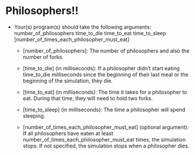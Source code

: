 # Philosophers!!

- Your(s) program(s) should take the following arguments: number_of_philosophers time_to_die time_to_eat time_to_sleep [number_of_times_each_philosopher_must_eat]
	
	- [number_of_philosophers]: The number of philosophers and also the number of forks.

	- [time_to_die] (in milliseconds): If a philosopher didn’t start eating time_to_die milliseconds since the beginning of their last meal or the beginning of the simulation, they die.
	
	- [time_to_eat] (in milliseconds): The time it takes for a philosopher to eat. During that time, they will need to hold two forks.

	- [time_to_sleep] (in milliseconds): The time a philosopher will spend sleeping.

	- [number_of_times_each_philosopher_must_eat] (optional argument): If all philosophers have eaten at least number_of_times_each_philosopher_must_eat times, the simulation stops. If not specified, the simulation stops when a philosopher dies.